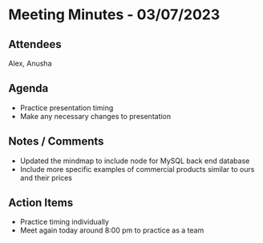 # Meeting Minutes - 03/07/2023
## Attendees
Alex, Anusha
## Agenda
- Practice presentation timing
- Make any necessary changes to presentation

## Notes / Comments
- Updated the mindmap to include node for MySQL back end database
- Include more specific examples of commercial products similar to ours and their prices

## Action Items
- Practice timing individually
- Meet again today around 8:00 pm to practice as a team
